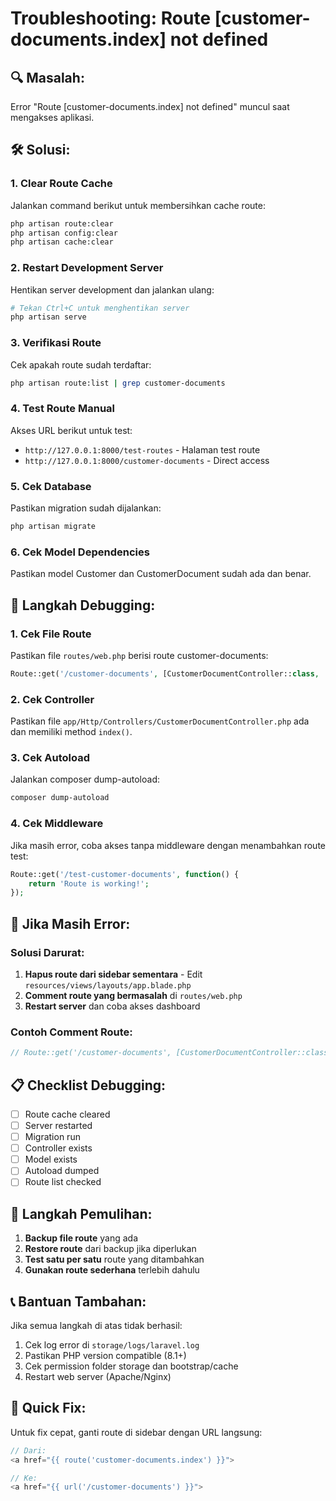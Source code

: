 # Troubleshooting: Route [customer-documents.index] not defined

## 🔍 **Masalah:**
Error "Route [customer-documents.index] not defined" muncul saat mengakses aplikasi.

## 🛠️ **Solusi:**

### 1. **Clear Route Cache**
Jalankan command berikut untuk membersihkan cache route:

```bash
php artisan route:clear
php artisan config:clear
php artisan cache:clear
```

### 2. **Restart Development Server**
Hentikan server development dan jalankan ulang:

```bash
# Tekan Ctrl+C untuk menghentikan server
php artisan serve
```

### 3. **Verifikasi Route**
Cek apakah route sudah terdaftar:

```bash
php artisan route:list | grep customer-documents
```

### 4. **Test Route Manual**
Akses URL berikut untuk test:

- `http://127.0.0.1:8000/test-routes` - Halaman test route
- `http://127.0.0.1:8000/customer-documents` - Direct access

### 5. **Cek Database**
Pastikan migration sudah dijalankan:

```bash
php artisan migrate
```

### 6. **Cek Model Dependencies**
Pastikan model Customer dan CustomerDocument sudah ada dan benar.

## 🔧 **Langkah Debugging:**

### 1. **Cek File Route**
Pastikan file `routes/web.php` berisi route customer-documents:

```php
Route::get('/customer-documents', [CustomerDocumentController::class, 'index'])->name('customer-documents.index');
```

### 2. **Cek Controller**
Pastikan file `app/Http/Controllers/CustomerDocumentController.php` ada dan memiliki method `index()`.

### 3. **Cek Autoload**
Jalankan composer dump-autoload:

```bash
composer dump-autoload
```

### 4. **Cek Middleware**
Jika masih error, coba akses tanpa middleware dengan menambahkan route test:

```php
Route::get('/test-customer-documents', function() {
    return 'Route is working!';
});
```

## 🚨 **Jika Masih Error:**

### Solusi Darurat:
1. **Hapus route dari sidebar sementara** - Edit `resources/views/layouts/app.blade.php`
2. **Comment route yang bermasalah** di `routes/web.php`
3. **Restart server** dan coba akses dashboard

### Contoh Comment Route:
```php
// Route::get('/customer-documents', [CustomerDocumentController::class, 'index'])->name('customer-documents.index');
```

## 📋 **Checklist Debugging:**

- [ ] Route cache cleared
- [ ] Server restarted  
- [ ] Migration run
- [ ] Controller exists
- [ ] Model exists
- [ ] Autoload dumped
- [ ] Route list checked

## 🔄 **Langkah Pemulihan:**

1. **Backup file route** yang ada
2. **Restore route** dari backup jika diperlukan
3. **Test satu per satu** route yang ditambahkan
4. **Gunakan route sederhana** terlebih dahulu

## 📞 **Bantuan Tambahan:**

Jika semua langkah di atas tidak berhasil:

1. Cek log error di `storage/logs/laravel.log`
2. Pastikan PHP version compatible (8.1+)
3. Cek permission folder storage dan bootstrap/cache
4. Restart web server (Apache/Nginx)

## 🎯 **Quick Fix:**

Untuk fix cepat, ganti route di sidebar dengan URL langsung:

```php
// Dari:
<a href="{{ route('customer-documents.index') }}">

// Ke:
<a href="{{ url('/customer-documents') }}">
```